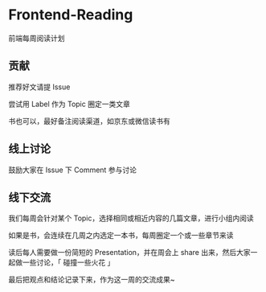 # Frontend-Reading

前端每周阅读计划

## 贡献

推荐好文请提 Issue

尝试用 Label 作为 Topic 圈定一类文章

书也可以，最好备注阅读渠道，如京东或微信读书有

## 线上讨论

鼓励大家在 Issue 下 Comment 参与讨论

## 线下交流

我们每周会针对某个 Topic，选择相同或相近内容的几篇文章，进行小组内阅读

如果是书，会连续在几周之内选定一本书，每周圈定一个或一些章节来读

读后每人需要做一份简短的 Presentation，并在周会上 share 出来，然后大家一起做一些讨论，「 碰撞一些火花 」

最后把观点和结论记录下来，作为这一周的交流成果~
